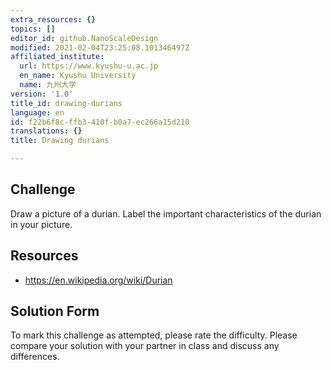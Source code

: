 ```yaml
---
extra_resources: {}
topics: []
editor_id: github.NanoScaleDesign
modified: 2021-02-04T23:25:08.101346497Z
affiliated_institute:
  url: https://www.kyushu-u.ac.jp
  en_name: Kyushu University
  name: 九州大学
version: '1.0'
title_id: drawing-durians
language: en
id: f22b6f8c-ffb3-410f-b0a7-ec266a15d210
translations: {}
title: Drawing durians

---
```


## Challenge
Draw a picture of a durian. Label the important characteristics of the durian in your picture.

## Resources
- https://en.wikipedia.org/wiki/Durian


## Solution Form
To mark this challenge as attempted, please rate the difficulty.
Please compare your solution with your partner in class and discuss any differences.


